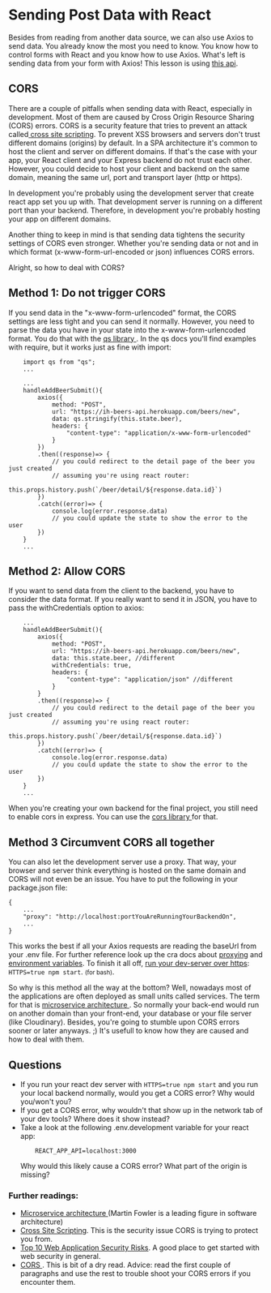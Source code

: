 
# Sending Post Data with React

Besides from reading from another data source, we can also use Axios to send data. You already know the most you need to know. You know how to control forms with React and you know how to use Axios. What's left is sending data from your form with Axios! This lesson is using <a href="https://ih-beers-api.herokuapp.com/">this api</a>.

## CORS
There are a couple of pitfalls when sending data with React, especially in development. Most of them are caused by Cross Origin Resource Sharing (CORS) errors. CORS is a security feature that tries to prevent an attack called<a href="https://owasp.org/www-project-top-ten/OWASP_Top_Ten_2017/Top_10-2017_A7-Cross-Site_Scripting_(XSS)"> cross site scripting</a>. To prevent XSS browsers and servers don't trust different domains (origins) by default. In a SPA architecture it's common to host the client and server on different domains. If that's the case with your app, your React client and your Express backend do not trust each other. However, you could decide to host your client and backend on the same domain, meaning the same url, port and transport layer (http or https). 

In development you're probably using the development server that create react app set you up with. That development server is running on a different port than your backend. Therefore, in development you're probably hosting your app on different domains. 

Another thing to keep in mind is that sending data tightens the security settings of CORS even stronger. Whether you're sending data or not and in which format (x-www-form-url-encoded or json) influences CORS errors. 

Alright, so how to deal with CORS?

## Method 1: Do not trigger CORS
If you send data in the "x-www-form-urlencoded" format, the CORS settings are less tight and you can send it normally. However, you need to parse the data you have in your state into the x-www-form-urlencoded format. You do that with the <a href="https://www.npmjs.com/package/qs"> qs library </a>. In the qs docs you'll find examples with require, but it works just as fine with import:

```
    import qs from "qs";
    ...

    ...
    handleAddBeerSubmit(){
        axios({
            method: "POST",
            url: "https://ih-beers-api.herokuapp.com/beers/new",
            data: qs.stringify(this.state.beer),
            headers: {
                "content-type": "application/x-www-form-urlencoded"
            }
        })
        .then((response)=> {
            // you could redirect to the detail page of the beer you just created
            // assuming you're using react router:
            this.props.history.push(`/beer/detail/${response.data.id}`)
        })
        .catch((error)=> {
            console.log(error.response.data)
            // you could update the state to show the error to the user
        })
    }
    ...

```

## Method 2: Allow CORS
If you want to send data from the client to the backend, you have to consider the data format. If you really want to send it in JSON, you have to pass the withCredentials option to axios: 

```
    ...
    handleAddBeerSubmit(){
        axios({
            method: "POST",
            url: "https://ih-beers-api.herokuapp.com/beers/new",
            data: this.state.beer, //different
            withCredentials: true,
            headers: {
                "content-type": "application/json" //different
            }
        }
        .then((response)=> {
            // you could redirect to the detail page of the beer you just created
            // assuming you're using react router:
            this.props.history.push(`/beer/detail/${response.data.id}`)
        })
        .catch((error)=> {
            console.log(error.response.data)
            // you could update the state to show the error to the user
        })
    }
    ...
```

When you're creating your own backend for the final project, you still need to enable cors in express. You can use the <a href="https://www.npmjs.com/package/cors" />cors library </a> for that.

## Method 3 Circumvent CORS all together
You can also let the development server use a proxy. That way, your browser and server think everything is hosted on the same domain and CORS will not even be an issue. You have to put the following in your package.json file: 
```
{
    ...
    "proxy": "http://localhost:portYouAreRunningYourBackendOn",
    ...
}
```
This works the best if all your Axios requests are reading the baseUrl from your .env file. For further reference look up the cra docs about <a href="https://create-react-app.dev/docs/proxying-api-requests-in-development">proxying</a> and <a href="https://create-react-app.dev/docs/adding-custom-environment-variables"> environment variables</a>. To finish it all off, <a href="https://create-react-app.dev/docs/using-https-in-development/">run your dev-server over https</a>: `HTTPS=true npm start`. <small>(for bash)</small>.

So why is this method all the way at the bottom? Well, nowadays most of the applications are often deployed as small units called services. The term for that is <a href="https://martinfowler.com/articles/microservices.html"> microservice architecture </a>. So normally your back-end would run on another domain than your front-end, your database or your file server (like Cloudinary). Besides, you're going to stumble upon CORS errors sooner or later anyways. ;) It's usefull to know how they are caused and how to deal with them.

## **Questions**
* If you run your react dev server with `HTTPS=true npm start` and you run your local backend normally, would you get a CORS error? Why would you/won't you?
* If you get a CORS error, why wouldn't that show up in the network tab of your dev tools? Where does it show instead?
* Take a look at the following .env.development variable for your react app: 
    ```
        REACT_APP_API=localhost:3000
    ```
    Why would this likely cause a CORS error? What part of the origin is missing?

### Further readings:

* <a href="https://martinfowler.com/articles/microservices.html"> Microservice architecture </a> (Martin Fowler is a leading figure in software architecture)
* <a href="https://owasp.org/www-project-top-ten/OWASP_Top_Ten_2017/Top_10-2017_A7-Cross-Site_Scripting_(XSS)"> Cross Site Scripting</a>. This is the security issue CORS is trying to protect you from. 
* <a href="https://owasp.org/www-project-top-ten/">Top 10 Web Application Security Risks</a>. A good place to get started with web security in general.  
* <a href="https://developer.mozilla.org/nl/docs/Web/HTTP/CORS">CORS </a>. This is bit of a dry read. Advice: read the first couple of paragraphs and use the rest to trouble shoot your CORS errors if you encounter them.